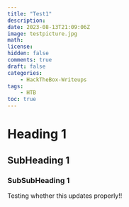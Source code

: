 ```yaml
---
title: "Test1"
description: 
date: 2023-08-13T21:09:06Z
image: testpicture.jpg
math: 
license: 
hidden: false
comments: true
draft: false
categories:
    - HackTheBox-Writeups
tags:
    - HTB
toc: true
---
```


# Heading 1
## SubHeading 1
### SubSubHeading 1

Testing whether this updates properly!!
